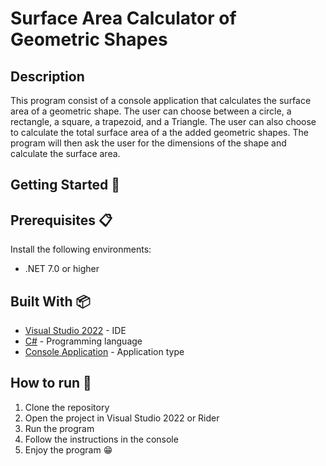 # Surface Area Calculator of Geometric Shapes

## Description
This program consist of a console application that calculates the surface area of a geometric shape. The user can choose between a circle, a rectangle, a square, a trapezoid, and a Triangle. The user can also choose to calculate the total surface area of a the added geometric shapes. The program will then ask the user for the dimensions of the shape and calculate the surface area.

## Getting Started 🚀

## Prerequisites 📋

Install the following environments:

- .NET 7.0 or higher

## Built With 📦

- [Visual Studio 2022](https://visualstudio.microsoft.com/es/vs/) - IDE
- [C#](https://docs.microsoft.com/en-us/dotnet/csharp/) - Programming language
- [Console Application](https://learn.microsoft.com/en-us/dotnet/api/system.console?view=net-7.0) - Application type

## How to run 🏃

1. Clone the repository
2. Open the project in Visual Studio 2022 or Rider
3. Run the program
4. Follow the instructions in the console
5. Enjoy the program 😁

